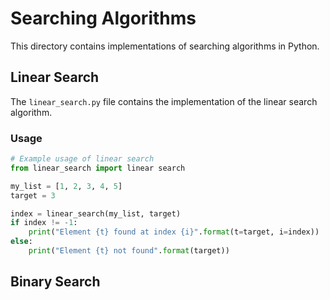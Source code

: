 # Searching Algorithms

This directory contains implementations of searching algorithms in Python.

## Linear Search
The `linear_search.py` file contains the implementation of the linear search algorithm.

### Usage
```python
# Example usage of linear search
from linear_search import linear search

my_list = [1, 2, 3, 4, 5]
target = 3

index = linear_search(my_list, target)
if index != -1:
    print("Element {t} found at index {i}".format(t=target, i=index))
else:
    print("Element {t} not found".format(target))
```

## Binary Search
